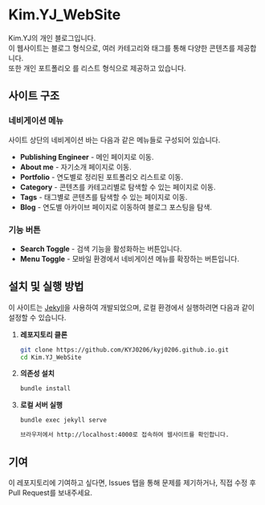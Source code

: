 # Kim.YJ_WebSite

Kim.YJ의 개인 블로그입니다. <br/>
이 웹사이트는 블로그 형식으로, 여러 카테고리와 태그를 통해 다양한 콘텐츠를 제공합니다. <br/>
또한 개인 포트폴리오 를 리스트 형식으로 제공하고 있습니다.

## 사이트 구조

### 네비게이션 메뉴
사이트 상단의 네비게이션 바는 다음과 같은 메뉴들로 구성되어 있습니다.

- **Publishing Engineer** - 메인 페이지로 이동.
- **About me** - 자기소개 페이지로 이동.
- **Portfolio** - 연도별로 정리된 포트폴리오 리스트로 이동.
- **Category** - 콘텐츠를 카테고리별로 탐색할 수 있는 페이지로 이동.
- **Tags** - 태그별로 콘텐츠를 탐색할 수 있는 페이지로 이동.
- **Blog** - 연도별 아카이브 페이지로 이동하여 블로그 포스팅을 탐색.

### 기능 버튼
- **Search Toggle** - 검색 기능을 활성화하는 버튼입니다.
- **Menu Toggle** - 모바일 환경에서 네비게이션 메뉴를 확장하는 버튼입니다.

## 설치 및 실행 방법

이 사이트는 [Jekyll](https://jekyllrb.com/)을 사용하여 개발되었으며, 로컬 환경에서 실행하려면 다음과 같이 설정할 수 있습니다.

1. **레포지토리 클론**
   ```bash
   git clone https://github.com/KYJ0206/kyj0206.github.io.git
   cd Kim.YJ_WebSite

2. **의존성 설치**
   ```bash
   bundle install

3. **로컬 서버 실행**
   ```bash
   bundle exec jekyll serve

   브라우저에서 http://localhost:4000로 접속하여 웹사이트를 확인합니다.


## 기여

이 레포지토리에 기여하고 싶다면, Issues 탭을 통해 문제를 제기하거나, 직접 수정 후 Pull Request를 보내주세요.
